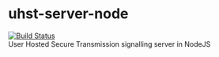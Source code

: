 # uhst-server-node
[![Build Status](https://travis-ci.org/uhst/uhst-server-node.svg?branch=master)](https://travis-ci.org/uhst/uhst-server-node)  
User Hosted Secure Transmission signalling server in NodeJS
